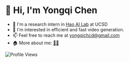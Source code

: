 # 👋 Hi, I'm Yongqi Chen

- 👋 I'm a research intern in [Hao AI Lab](https://hao-ai-lab.github.io/) at UCSD
- 👀 I'm interested in efficient and fast video generation.
- 📫 Feel free to reach me at yongqichcd@gmail.com
- 🏠 More about me: [🧑‍💻](https://brianchen1129.github.io/)

<img src="https://komarev.com/ghpvc/?username=BrianChen1129&label=Profile%20Views&color=0e75b6&style=flat" alt="Profile Views" />
<!---
BrianChen1129/BrianChen1129 is a ✨ special ✨ repository because its `README.md` (this file) appears on your GitHub profile.
You can click the Preview link to take a look at your changes.
--->

